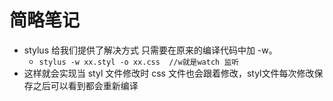 # 简略笔记

* stylus 给我们提供了解决方式 只需要在原来的编译代码中加 -w。
  * `stylus -w xx.styl -o xx.css  //w就是watch 监听`
* 这样就会实现当 styl 文件修改时 css 文件也会跟着修改，styl文件每次修改保存之后可以看到都会重新编译

